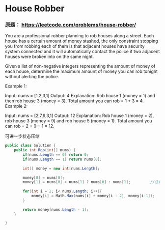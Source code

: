 # House Robber

### 原题： https://leetcode.com/problems/house-robber/

You are a professional robber planning to rob houses along a street. Each house has a certain amount of money stashed, the only constraint stopping you from robbing each of them is that adjacent houses have security system connected and it will automatically contact the police if two adjacent houses were broken into on the same night.

Given a list of non-negative integers representing the amount of money of each house, determine the maximum amount of money you can rob tonight without alerting the police.

 

Example 1:

Input: nums = [1,2,3,1]
Output: 4
Explanation: Rob house 1 (money = 1) and then rob house 3 (money = 3).
             Total amount you can rob = 1 + 3 = 4.
Example 2:

Input: nums = [2,7,9,3,1]
Output: 12
Explanation: Rob house 1 (money = 2), rob house 3 (money = 9) and rob house 5 (money = 1).
             Total amount you can rob = 2 + 9 + 1 = 12.


可进一步状态压缩

```c#
public class Solution {
    public int Rob(int[] nums) {
        if(nums.Length == 0) return 0;
        if(nums.Length == 1) return nums[0];
        
        int[] money = new int[nums.Length];
        
        money[0] = nums[0];
        money[1] = nums[0] > nums[1] ? nums[0] : nums[1];         //注意此处初始化
        
        for(int i = 2; i< nums.Length; i++){
            money[i] = Math.Max(nums[i] + money[i - 2], money[i-1]);
        }
        
        return money[nums.Length - 1];
    }

}

```


